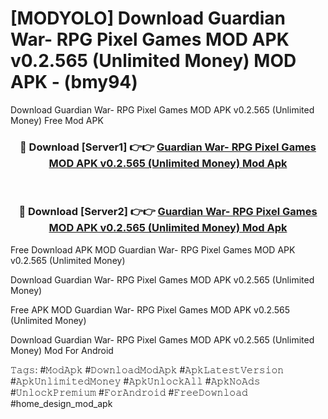 # [MODYOLO] Download Guardian War- RPG Pixel Games MOD APK v0.2.565 (Unlimited Money) MOD APK - (bmy94)
Download Guardian War- RPG Pixel Games MOD APK v0.2.565 (Unlimited Money) Free Mod APK

<div align="center">
<h3>🔴 Download [Server1] 👉👉 <a href="https://apk-comot.site?title=Guardian_War-_RPG_Pixel_Games_MOD_APK_v0.2.565_(Unlimited_Money)">Guardian War- RPG Pixel Games MOD APK v0.2.565 (Unlimited Money) Mod Apk</a></h3><br>

<h3>🔴 Download [Server2] 👉👉 <a href="https://apk-comot.site?title=Guardian_War-_RPG_Pixel_Games_MOD_APK_v0.2.565_(Unlimited_Money)">Guardian War- RPG Pixel Games MOD APK v0.2.565 (Unlimited Money) Mod Apk</a></h3>
</div>


Free Download APK MOD Guardian War- RPG Pixel Games MOD APK v0.2.565 (Unlimited Money)

Download Guardian War- RPG Pixel Games MOD APK v0.2.565 (Unlimited Money) 

Free APK MOD Guardian War- RPG Pixel Games MOD APK v0.2.565 (Unlimited Money) 

Download Guardian War- RPG Pixel Games MOD APK v0.2.565 (Unlimited Money) Mod For Android

𝚃𝚊𝚐𝚜: #𝙼𝚘𝚍𝙰𝚙𝚔 #𝙳𝚘𝚠𝚗𝚕𝚘𝚊𝚍𝙼𝚘𝚍𝙰𝚙𝚔 #𝙰𝚙𝚔𝙻𝚊𝚝𝚎𝚜𝚝𝚅𝚎𝚛𝚜𝚒𝚘𝚗 #𝙰𝚙𝚔𝚄𝚗𝚕𝚒𝚖𝚒𝚝𝚎𝚍𝙼𝚘𝚗𝚎𝚢 #𝙰𝚙𝚔𝚄𝚗𝚕𝚘𝚌𝚔𝙰𝚕𝚕 #𝙰𝚙𝚔𝙽𝚘𝙰𝚍𝚜 #𝚄𝚗𝚕𝚘𝚌𝚔𝙿𝚛𝚎𝚖𝚒𝚞𝚖 #𝙵𝚘𝚛𝙰𝚗𝚍𝚛𝚘𝚒𝚍 #𝙵𝚛𝚎𝚎𝙳𝚘𝚠𝚗𝚕𝚘𝚊𝚍 #home_design_mod_apk